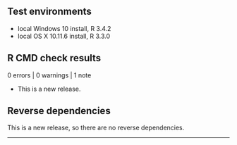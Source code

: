 ## Test environments
* local Windows 10 install, R 3.4.2
* local OS X 10.11.6 install, R 3.3.0

## R CMD check results

0 errors | 0 warnings | 1 note

* This is a new release.

## Reverse dependencies

This is a new release, so there are no reverse dependencies.

---
